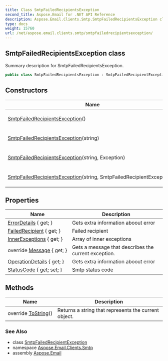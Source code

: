 ```yaml
---
title: Class SmtpFailedRecipientsException
second_title: Aspose.Email for .NET API Reference
description: Aspose.Email.Clients.Smtp.SmtpFailedRecipientsException class. Summary description for SmtpFailedRecipientsException
type: docs
weight: 15760
url: /net/aspose.email.clients.smtp/smtpfailedrecipientsexception/
---
```

## SmtpFailedRecipientsException class

Summary description for SmtpFailedRecipientsException.

```csharp
public class SmtpFailedRecipientsException : SmtpFailedRecipientException
```

## Constructors

| Name | Description |
| --- | --- |
| [SmtpFailedRecipientsException](smtpfailedrecipientsexception/#constructor)() | Initializes a new instance of the `SmtpFailedRecipientsException` class |
| [SmtpFailedRecipientsException](smtpfailedrecipientsexception/#constructor_1)(string) | Initializes a new instance of the `SmtpFailedRecipientsException` class |
| [SmtpFailedRecipientsException](smtpfailedrecipientsexception/#constructor_3)(string, Exception) | Initializes a new instance of the `SmtpFailedRecipientsException` class |
| [SmtpFailedRecipientsException](smtpfailedrecipientsexception/#constructor_2)(string, SmtpFailedRecipientException[]) | Initializes a new instance of the `SmtpFailedRecipientsException` class |

## Properties

| Name | Description |
| --- | --- |
| [ErrorDetails](../../aspose.email/asposeexception/errordetails/) { get; } | Gets extra information aboout error |
| [FailedRecipient](../../aspose.email.clients.smtp/smtpfailedrecipientexception/failedrecipient/) { get; } | Failed recipient |
| [InnerExceptions](../../aspose.email.clients.smtp/smtpfailedrecipientsexception/innerexceptions/) { get; } | Array of inner exceptions |
| override [Message](../../aspose.email/asposeexception/message/) { get; } | Gets a message that describes the current exception. |
| [OperationDetails](../../aspose.email/smtpexception/operationdetails/) { get; } | Gets extra information aboout error |
| [StatusCode](../../aspose.email/smtpexception/statuscode/) { get; set; } | Smtp status code |

## Methods

| Name | Description |
| --- | --- |
| override [ToString](../../aspose.email/asposeexception/tostring/)() | Returns a string that represents the current object. |

### See Also

* class [SmtpFailedRecipientException](../smtpfailedrecipientexception/)
* namespace [Aspose.Email.Clients.Smtp](../../aspose.email.clients.smtp/)
* assembly [Aspose.Email](../../)


